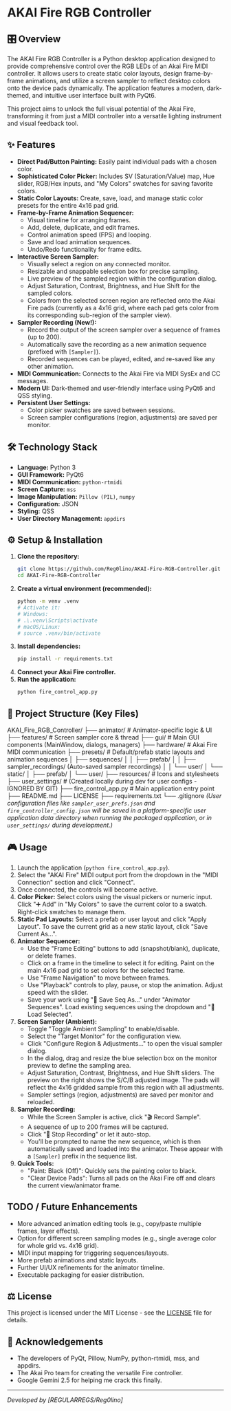 # AKAI Fire RGB Controller

## 🎛️ Overview

The AKAI Fire RGB Controller is a Python desktop application designed to provide comprehensive control over the RGB LEDs of an Akai Fire MIDI controller. It allows users to create static color layouts, design frame-by-frame animations, and utilize a screen sampler to reflect desktop colors onto the device pads dynamically. The application features a modern, dark-themed, and intuitive user interface built with PyQt6.

This project aims to unlock the full visual potential of the Akai Fire, transforming it from just a MIDI controller into a versatile lighting instrument and visual feedback tool.

## ✨ Features

*   **Direct Pad/Button Painting:** Easily paint individual pads with a chosen color.
*   **Sophisticated Color Picker:** Includes SV (Saturation/Value) map, Hue slider, RGB/Hex inputs, and "My Colors" swatches for saving favorite colors.
*   **Static Color Layouts:** Create, save, load, and manage static color presets for the entire 4x16 pad grid.
*   **Frame-by-Frame Animation Sequencer:**
    *   Visual timeline for arranging frames.
    *   Add, delete, duplicate, and edit frames.
    *   Control animation speed (FPS) and looping.
    *   Save and load animation sequences.
    *   Undo/Redo functionality for frame edits.
*   **Interactive Screen Sampler:**
    *   Visually select a region on any connected monitor.
    *   Resizable and snappable selection box for precise sampling.
    *   Live preview of the sampled region within the configuration dialog.
    *   Adjust Saturation, Contrast, Brightness, and Hue Shift for the sampled colors.
    *   Colors from the selected screen region are reflected onto the Akai Fire pads (currently as a 4x16 grid, where each pad gets color from its corresponding sub-region of the sampler view).
*   **Sampler Recording (New!):**
    *   Record the output of the screen sampler over a sequence of frames (up to 200).
    *   Automatically save the recording as a new animation sequence (prefixed with `[Sampler]`).
    *   Recorded sequences can be played, edited, and re-saved like any other animation.
*   **MIDI Communication:** Connects to the Akai Fire via MIDI SysEx and CC messages.
*   **Modern UI:** Dark-themed and user-friendly interface using PyQt6 and QSS styling.
*   **Persistent User Settings:**
    *   Color picker swatches are saved between sessions.
    *   Screen sampler configurations (region, adjustments) are saved per monitor.

## 🛠️ Technology Stack

*   **Language:** Python 3
*   **GUI Framework:** PyQt6
*   **MIDI Communication:** `python-rtmidi`
*   **Screen Capture:** `mss`
*   **Image Manipulation:** `Pillow (PIL)`, `numpy`
*   **Configuration:** JSON
*   **Styling:** QSS
*   **User Directory Management:** `appdirs`

## ⚙️ Setup & Installation

1.  **Clone the repository:**
    ```bash
    git clone https://github.com/Reg0lino/AKAI-Fire-RGB-Controller.git
    cd AKAI-Fire-RGB-Controller
    ```
2.  **Create a virtual environment (recommended):**
    ```bash
    python -m venv .venv
    # Activate it:
    # Windows:
    # .\.venv\Scripts\activate
    # macOS/Linux:
    # source .venv/bin/activate
    ```
3.  **Install dependencies:**
    ```bash
    pip install -r requirements.txt
    ```
4.  **Connect your Akai Fire controller.**
5.  **Run the application:**
    ```bash
    python fire_control_app.py
    ```

## 📂 Project Structure (Key Files)

AKAI_Fire_RGB_Controller/
├── animator/ # Animator-specific logic & UI
├── features/ # Screen sampler core & thread
├── gui/ # Main GUI components (MainWindow, dialogs, managers)
├── hardware/ # Akai Fire MIDI communication
├── presets/ # Default/prefab static layouts and animation sequences
│ ├── sequences/
│ │ ├── prefab/
│ │ ├── sampler_recordings/ (Auto-saved sampler recordings)
│ │ └── user/
│ └── static/
│ ├── prefab/
│ └── user/
├── resources/ # Icons and stylesheets
├── user_settings/ # (Created locally during dev for user configs - IGNORED BY GIT)
├── fire_control_app.py # Main application entry point
├── README.md
├── LICENSE
├── requirements.txt
└── .gitignore
*(User configuration files like `sampler_user_prefs.json` and `fire_controller_config.json` will be saved in a platform-specific user application data directory when running the packaged application, or in `user_settings/` during development.)*

## 🎮 Usage

1.  Launch the application (`python fire_control_app.py`).
2.  Select the "AKAI Fire" MIDI output port from the dropdown in the "MIDI Connection" section and click "Connect".
3.  Once connected, the controls will become active.
4.  **Color Picker:** Select colors using the visual pickers or numeric input. Click "➕ Add" in "My Colors" to save the current color to a swatch. Right-click swatches to manage them.
5.  **Static Pad Layouts:** Select a prefab or user layout and click "Apply Layout". To save the current grid as a new static layout, click "Save Current As...".
6.  **Animator Sequencer:**
    *   Use the "Frame Editing" buttons to add (snapshot/blank), duplicate, or delete frames.
    *   Click on a frame in the timeline to select it for editing. Paint on the main 4x16 pad grid to set colors for the selected frame.
    *   Use "Frame Navigation" to move between frames.
    *   Use "Playback" controls to play, pause, or stop the animation. Adjust speed with the slider.
    *   Save your work using "💾 Save Seq As..." under "Animator Sequences". Load existing sequences using the dropdown and "📲 Load Selected".
7.  **Screen Sampler (Ambient):**
    *   Toggle "Toggle Ambient Sampling" to enable/disable.
    *   Select the "Target Monitor" for the configuration view.
    *   Click "Configure Region & Adjustments..." to open the visual sampler dialog.
    *   In the dialog, drag and resize the blue selection box on the monitor preview to define the sampling area.
    *   Adjust Saturation, Contrast, Brightness, and Hue Shift sliders. The preview on the right shows the S/C/B adjusted image. The pads will reflect the 4x16 gridded sample from this region with all adjustments.
    *   Sampler settings (region, adjustments) are saved per monitor and reloaded.
8.  **Sampler Recording:**
    *   While the Screen Sampler is active, click "🎬 Record Sample".
    *   A sequence of up to 200 frames will be captured.
    *   Click "🔴 Stop Recording" or let it auto-stop.
    *   You'll be prompted to name the new sequence, which is then automatically saved and loaded into the animator. These appear with a `[Sampler]` prefix in the sequence list.
9.  **Quick Tools:**
    *   "Paint: Black (Off)": Quickly sets the painting color to black.
    *   "Clear Device Pads": Turns all pads on the Akai Fire off and clears the current view/animator frame.

## TODO / Future Enhancements

*   More advanced animation editing tools (e.g., copy/paste multiple frames, layer effects).
*   Option for different screen sampling modes (e.g., single average color for whole grid vs. 4x16 grid).
*   MIDI input mapping for triggering sequences/layouts.
*   More prefab animations and static layouts.
*   Further UI/UX refinements for the animator timeline.
*   Executable packaging for easier distribution.

## ⚖️ License

This project is licensed under the MIT License - see the [LICENSE](LICENSE) file for details.

## 🙏 Acknowledgements

*   The developers of PyQt, Pillow, NumPy, python-rtmidi, mss, and appdirs.
*   The Akai Pro team for creating the versatile Fire controller.
*   Google Gemini 2.5 for helping me crack this finally.

---
*Developed by [REGULARREGS/Reg0lino]*